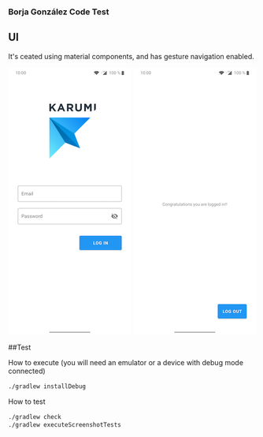 ### Borja González Code Test

## UI

It's ceated using material components, and has gesture navigation enabled.

 ![Login Screen](./art/login_screen.png) 
 ![Login Screen](./art/main_screen.png) 

##Test 

How to execute (you will need an emulator or a device with debug mode connected)
````bash
./gradlew installDebug
````

How to test
````bash
./gradlew check
./gradlew executeScreenshotTests
````